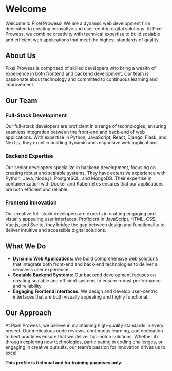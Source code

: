 # Welcome

Welcome to Pixel Prowess! We are a dynamic web development firm dedicated to creating innovative and user-centric digital solutions. At Pixel Prowess, we combine creativity with technical expertise to build scalable and efficient web applications that meet the highest standards of quality.

## About Us

Pixel Prowess is comprised of skilled developers who bring a wealth of experience in both frontend and backend development. Our team is passionate about technology and committed to continuous learning and improvement.

## Our Team

### Full-Stack Development

Our full-stack developers are proficient in a range of technologies, ensuring seamless integration between the front-end and back-end of web applications. With expertise in Python, JavaScript, React, Django, Flask, and Next.js, they excel in building dynamic and responsive web applications.

### Backend Expertise

Our senior developers specialize in backend development, focusing on creating robust and scalable systems. They have extensive experience with Python, Java, Node.js, PostgreSQL, and MongoDB. Their expertise in containerization with Docker and Kubernetes ensures that our applications are both efficient and reliable.

### Frontend Innovation

Our creative full-stack developers are experts in crafting engaging and visually appealing user interfaces. Proficient in JavaScript, HTML, CSS, Vue.js, and Svelte, they bridge the gap between design and functionality to deliver intuitive and accessible digital solutions.

## What We Do

- **Dynamic Web Applications:** We build comprehensive web solutions that integrate both front-end and back-end technologies to deliver a seamless user experience.
- **Scalable Backend Systems:** Our backend development focuses on creating scalable and efficient systems to ensure robust performance and reliability.
- **Engaging Frontend Interfaces:** We design and develop user-centric interfaces that are both visually appealing and highly functional.

## Our Approach

At Pixel Prowess, we believe in maintaining high-quality standards in every project. Our meticulous code reviews, continuous learning, and dedication to best practices ensure that we deliver top-notch solutions. Whether it’s through exploring new technologies, participating in coding challenges, or engaging in creative pursuits, our team’s passion for innovation drives us to excel.

**This profile is fictional and for training purposes only.**
